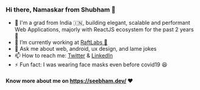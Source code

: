 ### Hi there, Namaskar from Shubham 👋

- 👦 I'm a grad from India 🇮🇳, building elegant, scalable and performant Web Applications, majorly with ReactJS ecosystem for the past 2 years 🚀
- 🔭 I’m currently working at [RaftLabs 🛶](https://raftlabs.co) 
- 💬 Ask me about web, android, ux design, and lame jokes
- 📫 How to reach me: [Twitter](https://twitter.com/seebhams) & [LinkedIn](https://www.linkedin.com/in/seebham/)
- ⚡ Fun fact: I was wearing face masks even before covid19 😆
#### Know more about me on https://seebham.dev/ ❤️
